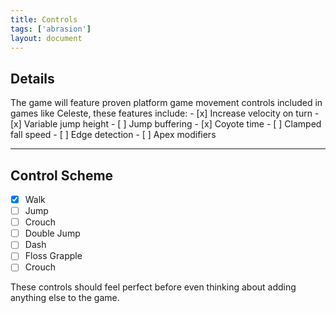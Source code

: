 ```yaml
---
title: Controls
tags: ['abrasion']
layout: document
---
```


## Details
The game will feature proven platform game movement controls included in games like Celeste, these features include:
	- [x] Increase velocity on turn
	- [x] Variable jump height
	- [ ] Jump buffering
	- [x] Coyote time
	- [ ] Clamped fall speed
	- [ ] Edge detection
	- [ ] Apex modifiers

---

## Control Scheme
- [x] Walk
- [ ] Jump
- [ ] Crouch
- [ ] Double Jump
- [ ] Dash
- [ ] Floss Grapple
- [ ] Crouch

These controls should feel perfect before even thinking about adding anything else to the game.